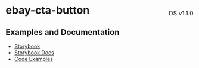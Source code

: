 <h1 style='display: flex; justify-content: space-between; align-items: center;'>
    <span>
        ebay-cta-button
    </span>
    <span style='font-weight: normal; font-size: medium; margin-bottom: -15px;'>
        DS v1.1.0
    </span>
</h1>

## Examples and Documentation

- [Storybook](https://ebay.github.io/ebayui-core/?path=/story/buttons-ebay-cta-button)
- [Storybook Docs](https://ebay.github.io/ebayui-core/?path=/docs/buttons-ebay-cta-button)
- [Code Examples](https://github.com/eBay/ebayui-core/tree/master/src/components/ebay-cta-button/examples)

